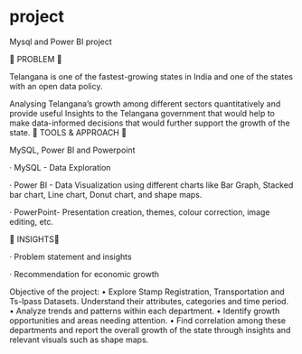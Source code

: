 # project
Mysql and Power BI project

🌟 PROBLEM 🌟

Telangana is one of the fastest-growing states in India and one of the states with an open data policy.

Analysing Telangana’s growth among different sectors quantitatively and provide useful Insights to the Telangana government that would help to make data-informed decisions that would further support the growth of the state.
🌟 TOOLS & APPROACH 🌟

MySQL, Power BI and Powerpoint

· MySQL - Data Exploration

· Power BI - Data Visualization using different charts like Bar Graph, Stacked bar chart, Line chart, Donut chart, and shape maps.

· PowerPoint- Presentation creation, themes, colour correction, image editing, etc.

🌟 INSIGHTS🌟

· Problem statement and insights

· Recommendation for economic growth

Objective of the project:
• Explore Stamp Registration, Transportation and Ts-Ipass Datasets.
Understand their attributes, categories and time period.
• Analyze trends and patterns within each department.
• Identify growth opportunities and areas needing attention.
• Find correlation among these departments and report the overall growth of the
state through insights and relevant visuals such as shape maps.


